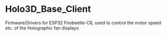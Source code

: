 # Holo3D_Base_Client
Firmware/Drivers for ESP32 Firebeetle-C6, used to control the motor speed etc. of the Holographic fan displays
